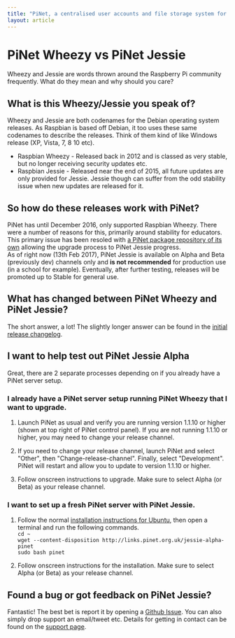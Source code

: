 ```yaml
---
title: "PiNet, a centralised user accounts and file storage system for a Raspberry Pi classroom."
layout: article
---
```


# PiNet Wheezy vs PiNet Jessie
Wheezy and Jessie are words thrown around the Raspberry Pi community frequently. What do they mean and why should you care?   

## What is this Wheezy/Jessie you speak of?
Wheezy and Jessie are both codenames for the Debian operating system releases. As Raspbian is based off Debian, it too uses these same codenames to describe the releases. Think of them kind of like Windows release (XP, Vista, 7, 8 10 etc).     

- Raspbian Wheezy - Released back in 2012 and is classed as very stable, but no longer receiving security updates etc.     
- Raspbian Jessie - Released near the end of 2015, all future updates are only provided for Jessie. Jessie though can suffer from the odd stability issue when new updates are released for it.   

## So how do these releases work with PiNet?   
PiNet has until December 2016, only supported Raspbian Wheezy. There were a number of reasons for this, primarily around stability for educators. This primary issue has been resoled with [a PiNet package repository of its own](https://github.com/PiNet/PiNet/issues/63) allowing the upgrade process to PiNet Jessie progress.  
As of right now (13th Feb 2017), PiNet Jessie is available on Alpha and Beta (previously dev) channels only and **is not recommended** for production use (in a school for example). Eventually, after further testing, releases will be promoted up to Stable for general use.   

## What has changed between PiNet Wheezy and PiNet Jessie?   
The short answer, a lot! The slightly longer answer can be found in the [initial release changelog](https://github.com/PiNet/PiNet/commit/07cb9dd5a721bca20167c41c0c0454092b8ff0f0).   

## I want to help test out PiNet Jessie Alpha   
Great, there are 2 separate processes depending on if you already have a PiNet server setup.   

### I already have a PiNet server setup running PiNet Wheezy that I want to upgrade.   
1. Launch PiNet as usual and verify you are running version 1.1.10 or higher (shown at top right of PiNet control panel). If you are not running 1.1.10 or higher, you may need to change your release channel.   

2. If you need to change your release channel, launch PiNet and select "Other", then "Change-release-channel". Finally, select "Development". PiNet will restart and allow you to update to version 1.1.10 or higher.   

3. Follow onscreen instructions to upgrade. Make sure to select Alpha (or Beta) as your release channel.   
   
### I want to set up a fresh PiNet server with PiNet Jessie.  
1. Follow the normal [installation instructions for Ubuntu](installation/installing-ubuntu.html), then open a terminal and run the following commands.   
  ```cd ~```   
  ```wget --content-disposition http://links.pinet.org.uk/jessie-alpha-pinet```   
  ```sudo bash pinet```    

2. Follow onscreen instructions for the installation. Make sure to select Alpha (or Beta) as your release channel.    

## Found a bug or got feedback on PiNet Jessie?   
Fantastic! The best bet is report it by opening a [Github Issue](https://github.com/PiNet/PiNet/issues). You can also simply drop support an email/tweet etc. Details for getting in contact can be found on the [support page](support.html).   
